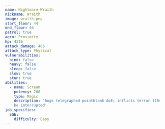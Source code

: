 ```yaml
---
name: Nightmare Wraith
nickname: Wraith
image: wraith.png
start_floor: 44
end_floor: 46
patrol: true
agro: Proximity
hp: 4316
attack_damage: 486
attack_type: Physical
vulnerabilities:
  bind: false
  heavy: false
  sleep: false
  slow: true
  stun: true
abilities:
  - name: Scream
    potency: 200
    type: Magic
    description: 'huge telegraphed pointblank AoE; inflicts terror (15s); can
    be interrupted'
job_specifics:
  SGE:
    difficulty: Easy
---
```

